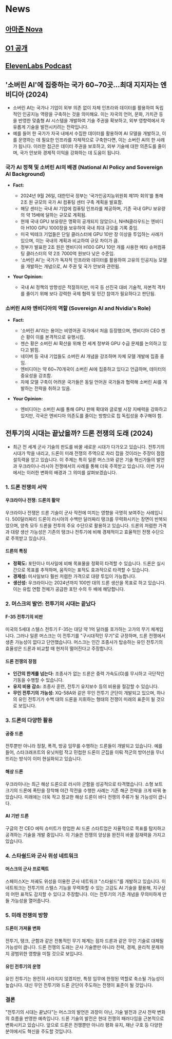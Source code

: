 # News
## [아마존 Nova](https://www.threads.net/@yunjeong1246/post/DDIs9kyzw9a)

## [O1 공개](https://blog.naver.com/beyond-zero)

## [ElevenLabs Podcast](https://www.threads.net/@aicoffeechat/post/DDQOSKpgm95)

## '소버린 AI'에 집중하는 국가 60~70곳...최대 지지자는 엔비디아 (2024)
* 소버린 AI는 국가나 기업이 외부 의존 없이 자체 인프라와 데이터를 활용하여 독립적인 인공지능 역량을 구축하는 것을 의미해요. 이는 자국의 언어, 문화, 가치관 등을 반영한 맞춤형 AI 시스템을 개발하여 기술 주권을 확보하고, 외부 영향력에서 자유롭게 기술을 발전시키려는 전략입니다.
* 예를 들어 한 국가가 자국 내에서 수집한 데이터를 활용하여 AI 모델을 개발하고, 이를 운영하는 데 필요한 인프라를 자체적으로 구축한다면, 이는 소버린 AI의 한 사례가 됩니다. 이러한 접근은 데이터 주권을 보호하고, 외부 기술에 대한 의존도를 줄이며, 국가 안보와 경제적 이익을 강화하는 데 도움이 됩니다.

### 국가 AI 정책 및 소버린 AI의 배경 (National AI Policy and Sovereign AI Background)
- **Fact:**  
  - 2024년 9월 26일, 대한민국 정부는 ‘국가인공지능위원회 제1차 회의’를 통해 2조 원 규모의 국가 AI 컴퓨팅 센터 구축 계획을 발표함.  
  - 해당 센터는 국내 AI 기업에 컴퓨팅 인프라를 제공하며, 기존 국내 GPU 보유량의 약 15배에 달하는 규모로 계획됨.  
  - 현재 국내 GPU 보유량은 명확히 공개되지 않았으나, NHN클라우드는 엔비디아 H100 GPU 1000장을 보유하여 국내 최대 규모를 기록 중임.  
  - 미국 빅테크 기업들은 단일 클러스터에 GPU 10만 장 이상을 투입하는 사례가 있으며, 이는 국내의 계획과 비교하여 규모 차이가 큼.  
  - 정부가 발표한 2조 원은 엔비디아 H100 GPU 10만 개를 사용한 메타 슈퍼컴퓨팅 클러스터의 약 2조 7000억 원보다 낮은 수준임.  
  - ‘소버린 AI’는 국가가 독자적 인프라와 데이터를 활용하여 고유의 인공지능 모델을 개발하는 개념으로, AI 주권 및 국가 안보와 관련됨.  

- **Your Opinion:**  
  - 국내 AI 정책의 방향성은 적절하지만, 미국 등 선진국 대비 기술적, 자본적 격차를 줄이기 위해 보다 강력한 국제 협력 및 민간 참여가 필요하다고 판단됨.  

### 소버린 AI와 엔비디아의 역할 (Sovereign AI and Nvidia's Role)

- **Fact:**  
  - ‘소버린 AI’라는 용어는 비영어권 국가에서 처음 등장했으며, 엔비디아 CEO 젠슨 황이 이를 본격적으로 유행시킴.  
  - 젠슨 황은 소버린 AI 확산을 위해 전 세계 정부와 GPU 수급 문제를 논의하고 있다고 밝힘.  
  - 네이버 등 국내 기업들도 소버린 AI 개념을 강조하며 자체 모델 개발에 집중 중임.  
  - 엔비디아는 약 60~70개국이 소버린 AI에 집중하고 있다고 언급하며, 데이터의 중요성을 강조함.  
  - 자체 모델 구축이 어려운 국가들은 동일 언어권 국가들과 협력해 소버린 AI를 개발하는 전략을 취하고 있음.  

- **Your Opinion:**  
  - 엔비디아는 소버린 AI를 통해 GPU 판매 확대와 글로벌 시장 지배력을 강화하고 있지만, 각국은 엔비디아 의존도를 줄이는 방향으로 칩 독립성을 추구해야 함.  


## **전투기의 시대는 끝났을까? 드론 전쟁의 도래 (2024)**
- 최근 전 세계 군사 기술의 판도를 바꿀 새로운 시대가 다가오고 있습니다. 전투기의 시대가 막을 내리고, 드론이 미래 전쟁의 주역으로 자리 잡을 것이라는 주장이 점점 설득력을 얻고 있습니다. 이 주제는 특히 일론 머스크와 같은 기술 혁신가들의 발언과 우크라이나-러시아 전쟁에서의 사례를 통해 더욱 주목받고 있습니다. 이번 기사에서는 이러한 변화의 배경과 그 의미를 살펴보겠습니다.

### **1. 드론 전쟁의 서막**
#### **우크라이나 전쟁: 드론의 활약**
우크라이나 전쟁은 드론 기술이 군사 작전에 미치는 영향을 극명히 보여주는 사례입니다. 500달러짜리 드론이 러시아의 수백만 달러짜리 탱크를 무력화시키는 장면이 반복되었으며, 양측 모두 드론을 전투의 주요 수단으로 활용하고 있습니다. 드론의 저렴한 가격과 대량 생산 가능성은 기존의 탱크나 전투기에 비해 경제적이고 효율적인 전쟁 수단으로 주목받고 있습니다.

#### **드론의 특징**
- **정확도:** 포탄이나 미사일에 비해 목표물을 정확히 타격할 수 있습니다. 드론은 실시간으로 목표를 추적하며, 움직이는 표적도 효과적으로 타격할 수 있습니다.
- **경제성:** 미사일보다 훨씬 저렴한 가격으로 대량 투입이 가능합니다.
- **생산성:** 우크라이나는 2024년까지 100만 대의 드론 생산을 목표로 하고 있습니다. 이는 유럽 연합 전체가 공급한 포탄 수의 두 배에 해당합니다.

### **2. 머스크의 발언: 전투기의 시대는 끝났다**
#### **F-35 전투기의 비판**
미국의 5세대 스텔스 전투기 F-35는 대당 약 1억 달러를 호가하는 고가의 무기 체계입니다. 그러나 일론 머스크는 이 전투기를 "구시대적인 무기"로 규정하며, 드론 전쟁에서 생존 가능성이 없다고 단언했습니다. 머스크는 인간 조종사가 탑승하는 유인 전투기의 효율성은 드론과 비교할 때 현저히 떨어진다고 주장합니다.

#### **드론 전쟁의 장점**
- **인간의 한계를 넘는다:** 조종사가 없는 드론은 중력 가속도(G)를 무시하고 극단적인 기동을 수행할 수 있습니다.
- **유지 비용 감소:** 조종사 훈련, 전투기 유지보수 등의 비용을 절감할 수 있습니다.
- **무인 전투기의 가능성:** XQ-58A와 같은 무인 전투기 군단이 개발되고 있으며, 하나의 유인 전투기가 수백 대의 드론을 지휘하는 형태의 전쟁이 미래의 표준이 될 것으로 보입니다.

### **3. 드론의 다양한 활용**
#### **공중 드론**
전투뿐만 아니라 정찰, 폭격, 방공 임무를 수행하는 드론들이 개발되고 있습니다. 예를 들어, 스타크래프트의 유닛처럼 작고 민첩한 드론이 군집을 이뤄 적군의 방어선을 무너뜨리는 방식이 이미 현실화되고 있습니다.

#### **해상 드론**
우크라이나는 최근 해상 드론으로 러시아 군함을 성공적으로 타격했습니다. 소형 보트 크기의 드론에 폭탄을 장착해 야간 작전을 수행한 사례는 기존 해군 전략을 크게 바꿔 놓았습니다. 미래에는 더욱 작고 정교한 해상 드론이 바다 전쟁의 주류가 될 가능성이 큽니다.

#### **AI 기반 드론**
구글의 전 CEO 에릭 슈미트가 창업한 AI 드론 스타트업은 자율적으로 목표를 탐지하고 공격하는 기술을 개발 중입니다. 이 기술은 전쟁의 양상을 완전히 바꿀 잠재력을 가지고 있습니다.

### **4. 스타쉴드와 군사 위성 네트워크**
#### **머스크의 군사 프로젝트**
스페이스X는 저궤도 위성을 이용한 군사 네트워크 "스타쉴드"를 개발하고 있습니다. 이 네트워크는 전투기의 스텔스 기능을 무력화할 수 있는 고감도 AI 기술을 활용해, 지구상의 어떤 표적도 감지할 수 있다고 주장합니다. 이는 전투기의 기존 개념을 무의미하게 만들 가능성을 열어줍니다.

### **5. 미래 전쟁의 방향**
#### **드론이 가져올 변화**
전투기, 탱크, 군함과 같은 전통적인 무기 체계는 점차 드론과 같은 무인 기술로 대체될 가능성이 큽니다. 드론 전쟁의 도래는 군사 기술뿐만 아니라 전략, 경제, 윤리적 문제까지 광범위한 영향을 미칠 것으로 보입니다.

#### **유인 전투기의 운명**
유인 전투기는 완전히 사라지지 않겠지만, 특정 임무에 한정된 역할로 축소될 가능성이 높습니다. 대신 무인 전투기와 드론 군단이 주도하는 전쟁이 표준이 될 것입니다.

### **결론**
"전투기의 시대는 끝났다"는 머스크의 발언은 과장이 아닌, 기술 발전과 군사 전략 변화의 흐름을 반영한 예측입니다. 드론 기술의 발전은 현대 전쟁의 패러다임을 근본적으로 변화시키고 있습니다. 앞으로 드론은 전쟁뿐만 아니라 평화 유지, 재난 구호 등 다양한 분야에서도 혁신을 주도할 것입니다.

